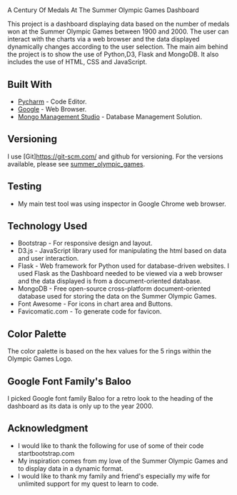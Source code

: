 # 
A Century Of Medals At The Summer Olympic Games Dashboard


This project is a dashboard displaying data based on the number of medals won at the Summer Olympic Games between 1900 and 2000.
The user can interact with the charts via a web browser and the data displayed dynamically changes according to the user selection.
The main aim behind the project is to show the use of Python,D3, Flask and MongoDB. It also includes the use of HTML, CSS and JavaScript.

## Built With

* [Pycharm](https://www.jetbrains.com/pycharm/) - Code Editor.
* [Google](https://www.google.com/chrome/browser/desktop/index.html) - Web Browser.
* [Mongo Management Studio](http://mms.litixsoft.de/index.php?lang=en) - Database Management Solution.

## Versioning

I use [Git]https://git-scm.com/ and github for versioning. For the versions available, please see [summer_olympic_games](https://github.com/martinallard/summer_olympic_games). 

## Testing
* My main test tool was using inspector in Google Chrome web browser.

## Technology Used

* Bootstrap - For responsive design and layout.
* D3.js - JavaScript library used for manipulating the html based on data and user interaction.
* Flask - Web framework for Python used for database-driven websites. I used Flask as the Dashboard needed to be viewed via a web browser and the data displayed is from a document-oriented database.
* MongoDB - Free open-source cross-platform document-oriented database used for storing the data on the Summer Olympic Games. 
* Font Awesome - For icons in chart area and Buttons.
* Favicomatic.com - To generate code for favicon.


## Color Palette

The color palette is based on the hex values for the 5 rings within the Olympic Games Logo.

## Google Font Family's Baloo

I picked Google font family Baloo for a retro look to the heading of the dashboard as its data is only up to the year 2000.

## Acknowledgment

* I would like to thank the following for use of some of their code startbootstrap.com 
* My inspiration comes from my love of the Summer Olympic Games and to display data in a dynamic format.
* I would like to thank my family and friend's especially my wife for unlimited support for my quest to learn to code.

